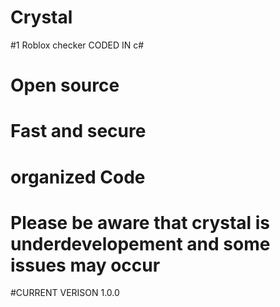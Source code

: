 # Crystal 
#1 Roblox checker CODED IN c#
# Open source
# Fast and secure
# organized Code
# Please be aware that crystal is underdevelopement and some issues may occur
#CURRENT VERISON 1.0.0
